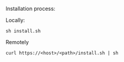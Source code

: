 Installation process:

Locally: 
```shell
sh install.sh
```

Remotely

```shell
curl https://<host>/<path>/install.sh | sh
```

